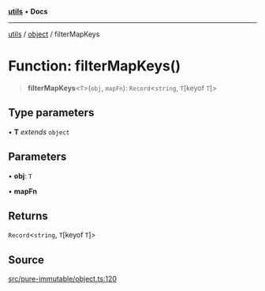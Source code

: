 [**utils**](../../../README.md) • **Docs**

***

[utils](../../../globals.md) / [object](../README.md) / filterMapKeys

# Function: filterMapKeys()

> **filterMapKeys**\<`T`\>(`obj`, `mapFn`): `Record`\<`string`, `T`\[keyof `T`\]\>

## Type parameters

• **T** *extends* `object`

## Parameters

• **obj**: `T`

• **mapFn**

## Returns

`Record`\<`string`, `T`\[keyof `T`\]\>

## Source

[src/pure-immutable/object.ts:120](https://github.com/alpinisme/utils/blob/825f78da0ace828df12ea4d598fd95fa96ee25f5/src/pure-immutable/object.ts#L120)

